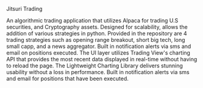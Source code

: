 Jitsuri Trading

An algorithmic trading application that utilizes Alpaca for trading U.S securities, and Cryptography assets. Designed for scalability, allows the addition of various strategies in python. Provided in the repository are 4 trading strategies such as opening range breakout, short big tech, long small capp, and a news aggregator. Built in notification alerts via sms and email on positions executed. The UI layer utilizes Trading View's charting API that provides the most recent data displayed in real-time without having to reload the page. The Lightweight Charting Library delivers stunning usability without a loss in performance. Built in notification alerts via sms and email for positions that have been executed.
